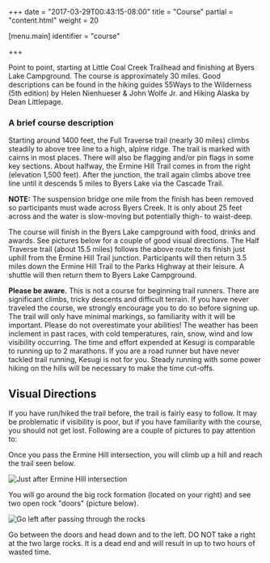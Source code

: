 +++
date = "2017-03-29T00:43:15-08:00"
title = "Course"
partial = "content.html"
weight = 20

[menu.main]
    identifier = "course"

+++

Point to point, starting at Little Coal Creek Trailhead and finishing at Byers Lake Campground. The course is approximately 30 miles. Good descriptions can be found in the hiking guides 55Ways to the Wilderness (5th edition) by Helen Nienhueser & John Wolfe Jr. and Hiking Alaska by Dean Littlepage.

### A brief course description
Starting around 1400 feet, the Full Traverse trail (nearly 30 miles) climbs steadily to above tree line to a high, alpine ridge. The trail is marked with cairns in most places. There will also be flagging and/or pin flags in some key sections. About halfway, the Ermine Hill Trail comes in from the right (elevation 1,500 feet). After the junction, the trail again climbs above tree line until it descends 5 miles to Byers Lake via the Cascade Trail.

**NOTE:** The suspension bridge one mile from the finish has been removed so participants must wade across Byers Creek. It is only about 25 feet across and the water is slow-moving but potentially thigh- to waist-deep.

The course will finish in the Byers Lake campground with food, drinks and awards. See pictures below for a couple of good visual directions.
The Half Traverse trail (about 15.5 miles) follows the above route to its finish just uphill from the Ermine Hill Trail junction. Participants will then return 3.5 miles down the Ermine Hill Trail to the Parks Highway at their leisure. A shuttle will then return them to Byers Lake Campground.   

**Please be aware.** This is not a course for beginning trail runners. There are significant climbs, tricky descents and difficult terrain. If you have never traveled the course, we strongly encourage you to do so before signing up. The trail will only have minimal markings, so familiarity with it will be important. Please do not overestimate your abilities! The weather has been inclement in past races, with cold temperatures, rain, snow, wind and low visibility occurring. The time and effort expended at Kesugi is comparable to running up to 2 marathons. If you are a road runner but have never tackled trail running, Kesugi is not for you. Steady running with some power hiking on the hills will be necessary to make the time cut-offs.

## Visual Directions
If you have run/hiked the trail before, the trail is fairly easy to follow. It may be problematic if visibility is poor, but if you have familiarity with the course, you should not get lost. Following are a couple of pictures to pay attention to:

Once you pass the Ermine Hill intersection, you will climb up a hill and reach the trail seen below.

![Just after Ermine Hill intersection](/img/vis-dir-1.jpg)

You will go around the big rock formation (located on your right) and see two open rock "doors" (picture below).

![Go left after passing through the rocks](/img/vis-dir-2.jpg)

Go between the doors and head down and to the left. DO NOT take a right at the two large rocks. It is a dead end and will result in up to two hours of wasted time.
